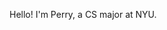 Hello! I'm Perry, a CS major at NYU. 

<!---
PearMeow/PearMeow is a ✨ special ✨ repository because its `README.md` (this file) appears on your GitHub profile.
You can click the Preview link to take a look at your changes.
--->
